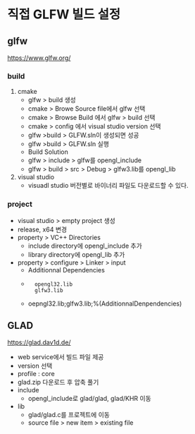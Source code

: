 # 직접 GLFW 빌드 설정

## glfw
https://www.glfw.org/

### build
1. cmake
    - glfw > build 생성
    - cmake > Browe Source file에서 glfw 선택
    - cmake > Browse Build 에서 glfw > build 선택
    - cmake > config 에서 visual studio version 선택
    - glfw >build > GLFW.sln이 생성되면 성공
    - glfw >build > GLFW.sln 실행
    - Build Solution
    - glfw > include > glfw를 opengl_include
    - glfw > build > src > Debug > glfw3.lib를 opengl_lib
2. visual studio
    - visuadl studio 버전별로 바이너리 파일도 다운로드할 수 있다.

### project
- visual studio > empty project 생성
- release, x64 변경
- property > VC++ Directories 
    - include directory에 opengl_include 추가
    - library directory에 opengl_lib 추가
- property > configure > Linker > input
    - Additionnal Dependencies
    - ```
        opengl32.lib
        glfw3.lib
    - oepngl32.lib;glfw3.lib;%(AdditionnalDenpendencies)

## GLAD
https://glad.dav1d.de/

- web service에서 빌드 파일 제공
- version 선택
- profile : core
- glad.zip 다운로드 후 압축 풀기
- include
    - opengl_include로 glad/glad, glad/KHR 이동
- lib
    - glad/glad.c를 프로젝트에 이동
    - source file > new item > existing file
